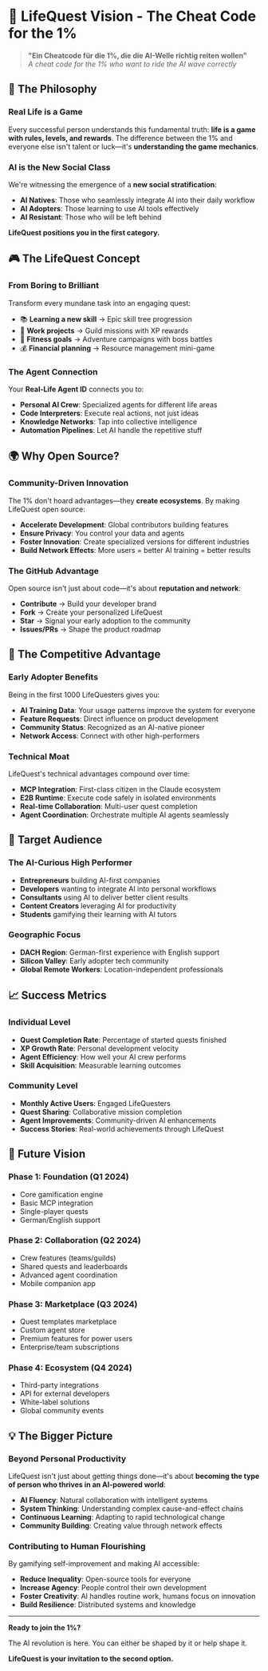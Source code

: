 # 🎯 LifeQuest Vision - The Cheat Code for the 1%

> **"Ein Cheatcode für die 1%, die die AI-Welle richtig reiten wollen"**  
> *A cheat code for the 1% who want to ride the AI wave correctly*

## 🧠 The Philosophy

### Real Life is a Game
Every successful person understands this fundamental truth: **life is a game with rules, levels, and rewards**. The difference between the 1% and everyone else isn't talent or luck—it's **understanding the game mechanics**.

### AI is the New Social Class
We're witnessing the emergence of a **new social stratification**:
- **AI Natives**: Those who seamlessly integrate AI into their daily workflow
- **AI Adopters**: Those learning to use AI tools effectively  
- **AI Resistant**: Those who will be left behind

**LifeQuest positions you in the first category.**

## 🎮 The LifeQuest Concept

### From Boring to Brilliant
Transform every mundane task into an engaging quest:
- 📚 **Learning a new skill** → Epic skill tree progression
- 💼 **Work projects** → Guild missions with XP rewards
- 🏃 **Fitness goals** → Adventure campaigns with boss battles
- 💰 **Financial planning** → Resource management mini-game

### The Agent Connection
Your **Real-Life Agent ID** connects you to:
- **Personal AI Crew**: Specialized agents for different life areas
- **Code Interpreters**: Execute real actions, not just ideas
- **Knowledge Networks**: Tap into collective intelligence
- **Automation Pipelines**: Let AI handle the repetitive stuff

## 🌍 Why Open Source?

### Community-Driven Innovation
The 1% don't hoard advantages—they **create ecosystems**. By making LifeQuest open source:
- **Accelerate Development**: Global contributors building features
- **Ensure Privacy**: You control your data and agents
- **Foster Innovation**: Create specialized versions for different industries
- **Build Network Effects**: More users = better AI training = better results

### The GitHub Advantage
Open source isn't just about code—it's about **reputation and network**:
- **Contribute** → Build your developer brand
- **Fork** → Create your personalized LifeQuest
- **Star** → Signal your early adoption to the community
- **Issues/PRs** → Shape the product roadmap

## 🚀 The Competitive Advantage

### Early Adopter Benefits
Being in the first 1000 LifeQuesters gives you:
- **AI Training Data**: Your usage patterns improve the system for everyone
- **Feature Requests**: Direct influence on product development
- **Community Status**: Recognized as an AI-native pioneer
- **Network Access**: Connect with other high-performers

### Technical Moat
LifeQuest's technical advantages compound over time:
- **MCP Integration**: First-class citizen in the Claude ecosystem
- **E2B Runtime**: Execute code safely in isolated environments
- **Real-time Collaboration**: Multi-user quest completion
- **Agent Coordination**: Orchestrate multiple AI agents seamlessly

## 🎯 Target Audience

### The AI-Curious High Performer
- **Entrepreneurs** building AI-first companies
- **Developers** wanting to integrate AI into personal workflows
- **Consultants** using AI to deliver better client results
- **Content Creators** leveraging AI for productivity
- **Students** gamifying their learning with AI tutors

### Geographic Focus
- **DACH Region**: German-first experience with English support
- **Silicon Valley**: Early adopter tech community
- **Global Remote Workers**: Location-independent professionals

## 📈 Success Metrics

### Individual Level
- **Quest Completion Rate**: Percentage of started quests finished
- **XP Growth Rate**: Personal development velocity
- **Agent Efficiency**: How well your AI crew performs
- **Skill Acquisition**: Measurable learning outcomes

### Community Level
- **Monthly Active Users**: Engaged LifeQuesters
- **Quest Sharing**: Collaborative mission completion
- **Agent Improvements**: Community-driven AI enhancements
- **Success Stories**: Real-world achievements through LifeQuest

## 🔮 Future Vision

### Phase 1: Foundation (Q1 2024)
- Core gamification engine
- Basic MCP integration
- Single-player quests
- German/English support

### Phase 2: Collaboration (Q2 2024)
- Crew features (teams/guilds)
- Shared quests and leaderboards  
- Advanced agent coordination
- Mobile companion app

### Phase 3: Marketplace (Q3 2024)
- Quest templates marketplace
- Custom agent store
- Premium features for power users
- Enterprise/team subscriptions

### Phase 4: Ecosystem (Q4 2024)
- Third-party integrations
- API for external developers
- White-label solutions
- Global community events

## 💡 The Bigger Picture

### Beyond Personal Productivity
LifeQuest isn't just about getting things done—it's about **becoming the type of person who thrives in an AI-powered world**:

- **AI Fluency**: Natural collaboration with intelligent systems
- **System Thinking**: Understanding complex cause-and-effect chains
- **Continuous Learning**: Adapting to rapid technological change
- **Community Building**: Creating value through network effects

### Contributing to Human Flourishing
By gamifying self-improvement and making AI accessible:
- **Reduce Inequality**: Open-source tools for everyone
- **Increase Agency**: People control their own development
- **Foster Creativity**: AI handles routine work, humans focus on innovation
- **Build Resilience**: Distributed systems and knowledge

---

**Ready to join the 1%?** 

The AI revolution is here. You can either be shaped by it or help shape it.

**LifeQuest is your invitation to the second option.**